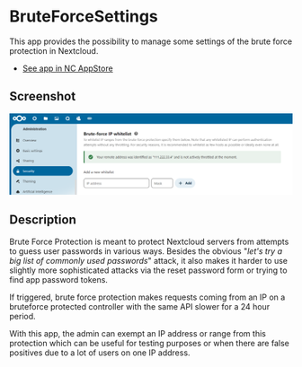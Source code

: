 # BruteForceSettings

This app provides the possibility to manage some settings of the brute force protection in Nextcloud.

- [See app in NC AppStore](https://apps.nextcloud.com/apps/bruteforcesettings)

## Screenshot

![Screenshot of configuration](https://raw.githubusercontent.com/nextcloud/bruteforcesettings/master/screenshots/1.png)

## Description

Brute Force Protection is meant to protect Nextcloud servers from attempts to guess user passwords in various ways. Besides the obvious "*let's try a big list of commonly used passwords*" attack, it also makes it harder to use slightly more sophisticated attacks via the reset password form or trying to find app password tokens.

If triggered, brute force protection makes requests coming from an IP on a bruteforce protected controller with the same API slower for a 24 hour period.

With this app, the admin can exempt an IP address or range from this protection which can be useful for testing purposes or when there are false positives due to a lot of users on one IP address.
